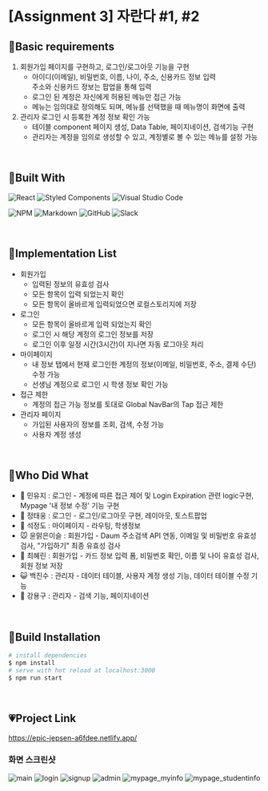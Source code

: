 # [Assignment 3] 자란다 #1, #2

## 🧡Basic requirements

1. 회원가입 페이지를 구현하고, 로그인/로그아웃 기능을 구현
   - 아이디(이메일), 비밀번호, 이름, 나이, 주소, 신용카드 정보 입력<br>
     주소와 신용카드 정보는 팝업을 통해 입력
   - 로그인 된 계정은 자신에게 허용된 메뉴만 접근 가능
   - 메뉴는 임의대로 정의해도 되며, 메뉴를 선택했을 때 메뉴명이 화면에 출력
2. 관리자 로그인 시 등록한 계정 정보 확인 가능
   - 테이블 component 페이지 생성, Data Table, 페이지네이션, 검색기능 구현
   - 관리자는 계정을 임의로 생성할 수 있고, 계정별로 볼 수 있는 메뉴를 설정 가능

<br>

## 💛Built With

![React](https://img.shields.io/badge/react-%2320232a.svg?style=for-the-badge&logo=react&logoColor=%2361DAFB)
![Styled Components](https://img.shields.io/badge/styled--components-DB7093?style=for-the-badge&logo=styled-components&logoColor=white)
![Visual Studio Code](https://img.shields.io/badge/VisualStudioCode-0078d7.svg?style=for-the-badge&logo=visual-studio-code&logoColor=white)

![NPM](https://img.shields.io/badge/NPM-%23000000.svg?style=for-the-badge&logo=npm&logoColor=white)
![Markdown](https://img.shields.io/badge/markdown-%23000000.svg?style=for-the-badge&logo=markdown&logoColor=white)
![GitHub](https://img.shields.io/badge/github-%23121011.svg?style=for-the-badge&logo=github&logoColor=white)
![Slack](https://img.shields.io/badge/Slack-4A154B?style=for-the-badge&logo=slack&logoColor=white)

<br>

## 💚Implementation List

- 회원가입
  - 입력된 정보의 유효성 검사
  - 모든 항목이 입력 되었는지 확인
  - 모든 항목이 올바르게 입력되었으면 로컬스토리지에 저장
- 로그인
  - 모든 항목이 올바르게 입력 되었는지 확인
  - 로그인 시 해당 계정의 로그인 정보를 저장
  - 로그인 이후 일정 시간(3시간)이 지나면 자동 로그아웃 처리
- 마이페이지
  - 내 정보 탭에서 현재 로그인한 계정의 정보(이메일, 비밀번호, 주소, 결제 수단) 수정 가능
  - 선생님 계정으로 로그인 시 학생 정보 확인 가능
- 접근 제한
  - 계정의 접근 가능 정보를 토대로 Global NavBar의 Tap 접근 제한
- 관리자 페이지
  - 가입된 사용자의 정보를 조회, 검색, 수정 가능
  - 사용자 계정 생성

<br>

## 💙Who Did What

- 🐥 민유지 : 로그인 - 계정에 따른 접근 제어 및 Login Expiration 관련 logic구현, Mypage '내 정보 수정' 기능 구현
- 🐷 정태웅 : 로그인 - 로그인/로그아웃 구현, 레이아웃, 토스트팝업
- 🐺 석정도 : 마이페이지 - 라우팅, 학생정보
- 🐭 윤맑은이슬 : 회원가입 - Daum 주소검색 API 연동, 이메일 및 비밀번호 유효성 검사, "가입하기" 최종 유효성 검사
- 🐧 최혜린 : 회원가입 - 카드 정보 입력 폼, 비밀번호 확인, 이름 및 나이 유효성 검사, 회원 정보 저장
- 😺 백진수 : 관리자 - 데이터 테이블, 사용자 계정 생성 기능, 데이터 테이블 수정 기능
- 🐔 강용구 : 관리자 - 검색 기능, 페이지네이션

<br>

## 💜Build Installation

```bash
# install dependencies
$ npm install
# serve with hot reload at localhost:3000
$ npm run start
```

<br>

## 💗Project Link

<https://epic-jepsen-a6fdee.netlify.app/>

### 화면 스크린샷

![main](https://user-images.githubusercontent.com/76525368/128481763-8237d41d-3626-47e3-a366-12c8123ec9bd.jpg)
![login](https://user-images.githubusercontent.com/76525368/128483520-9eb2b914-c4e8-4885-b8c1-0f0e90283c98.jpg)
![signup](https://user-images.githubusercontent.com/76525368/128483730-354b77e7-7e6b-4644-92f1-05789f7cfed3.jpg)
![admin](https://user-images.githubusercontent.com/76525368/128483548-6a4897df-2c99-4708-a0ce-05508b36dccb.jpg)
![mypage_myinfo](https://user-images.githubusercontent.com/76525368/128483538-37b59198-96ea-40ec-871a-871148ce548e.jpg)
![mypage_studentinfo](https://user-images.githubusercontent.com/76525368/128483544-0b7f4b90-4877-431f-82fe-bb1e58a53b6d.jpg)

